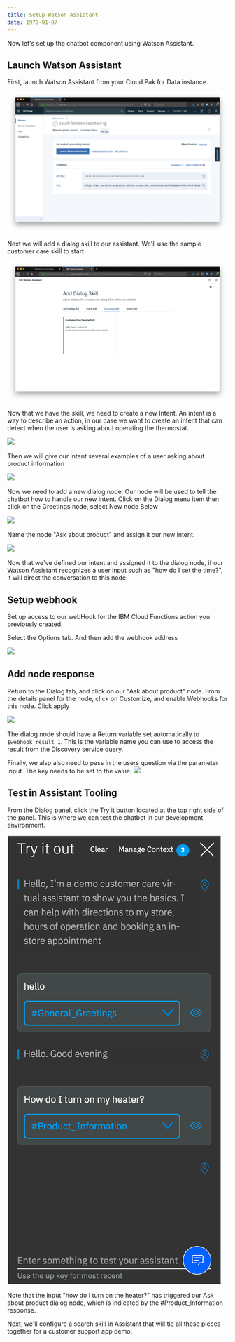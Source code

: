 ```yaml
---
title: Setup Watson Assistant
date: 1970-01-07
---
```


Now let's set up the chatbot component using Watson Assistant.

## Launch Watson Assistant

First, launch Watson Assistant from your Cloud Pak for Data instance.

![](assets/asst-setup.png)

Next we will add a dialog skill to our assistant. We'll use the sample customer care skill to start.

![](assets/sample-skill.png)

Now that we have the skill, we need to create a new Intent. An intent is a way to describe an action, in our case we want to create an intent that can detect when the user is asking about operating the thermostat.

![](assets/create-intent.png)

Then we will give our intent several examples of a user asking about product information

![](assets/intent-examples.png)

Now we need to add a new dialog node. Our node will be used to tell the chatbot how to handle our new intent. Click on the Dialog menu item then click on the Greetings node, select New node Below

![](assets/new-node.png)

Name the node "Ask about product" and assign it our new intent.

![](assets/node-intent.png)

Now that we've defined our intent and assigned it to the dialog node, if our Watson Assistant recognizes a user input such as "how do I set the time?", it will direct the conversation to this node.

## Setup webhook

Set up access to our webHook for the IBM Cloud Functions action you previously created.

Select the Options tab. And then add the webhook address

![](assets/add-webhook.png)

## Add node response
Return to the Dialog tab, and click on our "Ask about product" node. From the details panel for the node, click on Customize, and enable Webhooks for this node. Click apply

![](assets/enable-webhook.png)

The dialog node should have a Return variable set automatically to `$webhook_result_1`. This is the variable name you can use to access the result from the Discovery service query.

Finally, we alsp also need to pass in the users question via the parameter input. The key needs to be set to the value:
![](assets/set-webhook-input.png)

## Test in Assistant Tooling
From the Dialog panel, click the Try it button located at the top right side of the panel. This is where we can test the chatbot in our development environment.

![](assets/test-chatbot.png)

Note that the input "how do I turn on the heater?" has triggered our Ask about product dialog node, which is indicated by the #Product_Information response.

Next, we'll configure a search skill in Assistant that will tie all these pieces together for a customer support app demo.

